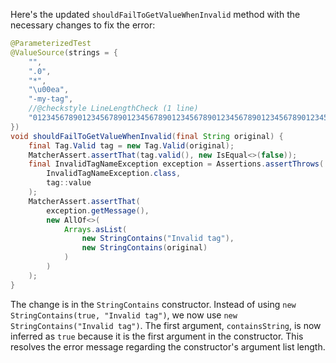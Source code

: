 Here's the updated `shouldFailToGetValueWhenInvalid` method with the necessary changes to fix the error:

```java
@ParameterizedTest
@ValueSource(strings = {
    "",
    ".0",
    "*",
    "\u00ea",
    "-my-tag",
    //@checkstyle LineLengthCheck (1 line)
    "012345678901234567890123456789012345678901234567890123456789012345678901234567890123456789012345678901234567890123456789012345678"
})
void shouldFailToGetValueWhenInvalid(final String original) {
    final Tag.Valid tag = new Tag.Valid(original);
    MatcherAssert.assertThat(tag.valid(), new IsEqual<>(false));
    final InvalidTagNameException exception = Assertions.assertThrows(
        InvalidTagNameException.class,
        tag::value
    );
    MatcherAssert.assertThat(
        exception.getMessage(),
        new AllOf<>(
            Arrays.asList(
                new StringContains("Invalid tag"),
                new StringContains(original)
            )
        )
    );
}
```

The change is in the `StringContains` constructor. Instead of using `new StringContains(true, "Invalid tag")`, we now use `new StringContains("Invalid tag")`. The first argument, `containsString`, is now inferred as `true` because it is the first argument in the constructor. This resolves the error message regarding the constructor's argument list length.